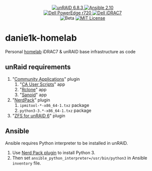 <p align="center">
  <a href="https://unraid.net/" target="_blank">
    <img src="https://img.shields.io/badge/unraid-6.8.3-9cf?logo=unraid&style=for-the-badge" alt="unRAID 6.8.3">
  </a>
  <a href="https://docs.ansible.com/ansible/2.10/" target="_blank">
    <img src="https://img.shields.io/badge/ansible-2.10-9cf?logo=ansible&style=for-the-badge" alt="Ansible 2.10">
  </a>
  <br>
  <a href="https://www.dell.com/support/home/pl-pl/product-support/product/poweredge-r720/overview" target="_blank">
    <img src="https://img.shields.io/badge/Dell-PowerEdge%20r720-%23989898?logo=dell&style=for-the-badge" alt="Dell PowerEdge r720">
  </a>
  <a href="https://www.dell.com/support/home/pl-pl/product-support/product/idrac7-8-lifecycle-controller-v2.65.65.65/overview" target="_blank">
    <img src="https://img.shields.io/badge/Dell-iDRAC7-%23989898?logo=dell&style=for-the-badge" alt="Dell iDRAC7">
  </a>
  <br>
  <img src="https://img.shields.io/badge/release-beta-red?style=for-the-badge" alt="Beta">
  <a href="./LICENSE">
    <img src="https://img.shields.io/github/license/danie1k/danie1k-unraid?style=for-the-badge" alt="MIT License">
  </a>
</p>

# danie1k-homelab

Personal [homelab](https://www.reddit.com/r/homelab/) iDRAC7 & unRAID base infrastructure as code


## unRaid requirements

1. "[Community Applications](https://lime-technology.com/forums/topic/38582-plug-in-community-applications/)" plugin
    1. "[CA User Scripts](http://lime-technology.com/forum/index.php?topic=49992.0)" app
    1. "[Rclone](https://forums.unraid.net/topic/51633-plugin-rclone/)" app
    1. "[Sanoid](https://forums.unraid.net/topic/94549-sanoidsyncoid-zfs-snapshots-and-replication/)" app
1. "[NerdPack](http://lime-technology.com/forum/index.php?topic=37541.0)" plugin
    1. `ipmitool-*-x86_64-1.txz` package
    1. `python3-3.*-x86_64-1.txz` package
1. "[ZFS for unRAID 6](http://lime-technology.com/forum/index.php?topic=43019.0)" plugin


## Ansible

Ansible requires Python interpreter to be installed in unRAID.  

1. Use [Nerd Pack plugin](https://forums.unraid.net/topic/35866-unraid-6-nerdpack-cli-tools-iftop-iotop-screen-kbd-etc/) to install Python 3.
1. Then set `ansible_python_interpreter=/usr/bin/python3` in Ansible `inventory` file.
